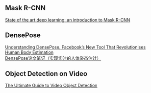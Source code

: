 ## Mask R-CNN  
[State of the art deep learning: an introduction to Mask R-CNN](https://www.freecodecamp.org/news/mask-r-cnn-explained-7f82bec890e3/)  

## DensePose
[Understanding DensePose, Facebook’s New Tool That Revolutionises Human Body Estimation](https://analyticsindiamag.com/understanding-densepose-facebooks-new-tool-that-revolutionises-human-body-estimation/)  
[DensePose论文笔记（实现实时的人体姿态估计）](https://blog.csdn.net/Julia_deeplearning/article/details/83011798)  

## Object Detection on Video  
[The Ultimate Guide to Video Object Detection](https://towardsdatascience.com/ug-vod-the-ultimate-guide-to-video-object-detection-816a76073aef)  

